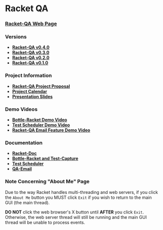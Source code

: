 # Racket QA

### [**Racket-QA Web Page**][WebPage]


### Versions
* [**Racket-QA v0.4.0**][RacketDocRelease]
* [**Racket-QA v0.3.0**][WebPageRelease]
* [**Racket-QA v0.2.0**][Milestone2]
* [**Racket-QA v0.1.0**][Milestone1]


### Project Information
* <a href="https://github.com/Dossar/FP4-proposal" target="_blank">**Racket-QA Project Proposal**</a>
* <a href="https://docs.google.com/spreadsheets/d/1FT8ZNomihkExBPH3syUVGtOUYCphharifb_k9nDoNv0/edit#gid=0" target="_blank">**Project Calendar**</a>
* <a href="https://docs.google.com/presentation/d/1Ff5LjW92cEDqhPJGla6IjBosKEh1DuKNqqaBsNtIqRg/edit#slide=id.p" target="_blank">**Presentation Slides**</a>


### Demo Videos
* <a href="https://www.youtube.com/watch?v=Ws2mMMBFns4" target="_blank">**Bottle-Racket Demo Video**</a>
* <a href="https://www.youtube.com/watch?v=JqngnONV9ks" target="_blank">**Test Scheduler Demo Video**</a>
* <a href="https://www.youtube.com/watch?v=jTNaCMzuZeQ" target="_blank">**Racket-QA Email Feature Demo Video**</a>


### Documentation
* [**Racket-Doc**][Racket-Doc Document]
* [**Bottle-Racket and Test-Capture**][Bottle-Racket Document]
* [**Test Scheduler**][Test Scheduler Document]
* [**QA-Email**][QA-Email Document]

### Note Concerning "**About Me**" Page
Due to the way Racket handles multi-threading and web servers, if you click the `About Me` button you MUST click `Exit` if you wish to return to the main GUI (the main thread).

**DO NOT** click the web browser's X button until **AFTER** you click `Exit`. Otherwise, the web server thread will still be running and the main GUI thread will be unable to process events.


<!-- Links -->
[WebPage]: http://opls15projects.github.io/Racket-QA/
[WebPageRelease]: https://github.com/oplS15projects/Racket-QA/releases/tag/v0.3.0
[RacketDocRelease]: https://github.com/oplS15projects/Racket-QA/releases/tag/v0.4.0
[Milestone1]: https://github.com/oplS15projects/Racket-QA/releases/tag/v0.1.0
[Milestone2]: https://github.com/oplS15projects/Racket-QA/releases/tag/v0.2.0
[QA-Email Document]: https://github.com/oplS15projects/Racket-QA/blob/master/QA-Email/readme.md
[Racket-Doc Document]: https://github.com/oplS15projects/Racket-QA/blob/master/Racket-Doc/README.md
[Bottle-Racket Document]: https://github.com/oplS15projects/Racket-QA/blob/master/Bottle-Racket/README.md
[Test Scheduler Document]: https://github.com/oplS15projects/Racket-QA/blob/master/Test-Automation/readme.md
